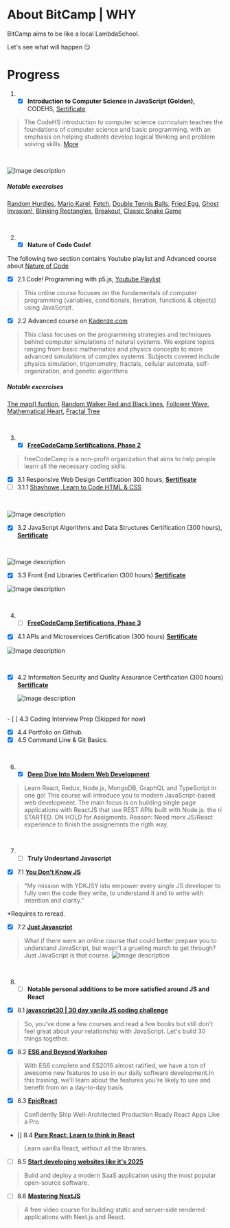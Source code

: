 # About BitCamp | WHY
BitCamp aims to be like a local LambdaSchool. 

Let's see what will happen 😏 


# Progress

1. - [x] **Introduction to Computer Science in JavaScript (Golden),** CODEHS, [Sertificate](https://codehs.com/certificate/FjW23z)

> The CodeHS introduction to computer science curriculum teaches the foundations of computer science and basic programming, with an emphasis on helping students develop logical thinking and problem solving skills. [More](https://codehs.com/info/curriculum/introjs)
 <br />
 
![Image description](https://i.imgur.com/qQYQfc3.png)

##### Notable excercises

[Random Hurdles](https://codehs.com/share/BMmouXzEfvjd3OyrfDcP), 
[Mario Karel](https://codehs.com/share/7eaRi0AxXeNtkuCmmUIT), 
[Fetch](https://codehs.com/share/nrqtk3ohykq9oO8A5evH), 
[Double Tennis Balls](https://codehs.com/share/hULzFzHBGXQnL9XTfE5Z), 
[Fried Egg](https://codehs.com/share/8ZJDNUlyE7tOtBLwxOTl), 
[Ghost Invasion!](https://codehs.com/share/eXtKHMjb4Ys1H61IyGkp), 
[Blinking Rectangles](https://codehs.com/share/igjNil5NoIYpyo7gh4dS), 
[Breakout](https://codehs.com/share/H2aBsvyddlOrFeh3GQfd), 
[Classic Snake Game](https://codehs.com/share/RkaGR92n2bVzXuGS64Hu)

 <br />

2. - [x]  **Nature of Code Code!**  

The following two section contains Youtube playlist and Advanced course about [Nature of Code ](https://natureofcode.com/book/preface/)

 - [x] 2.1 Code! Programming with p5.js, [Youtube Playlist](https://www.youtube.com/playlist?list=PLRqwX-V7Uu6Zy51Q-x9tMWIv9cueOFTFA)
 > This online course focuses on the fundamentals of computer programming (variables, conditionals, iteration, functions & objects) using JavaScript.
 - [x] 2.2 Advanced course on [Kadenze.com](https://www.kadenze.com/courses/the-nature-of-code-ii/info)
 > This class focuses on the programming strategies and techniques behind computer simulations of natural systems. We explore topics ranging from basic mathematics and physics concepts to more advanced simulations of complex systems. Subjects covered include physics simulation, trigonometry, fractals, cellular automata, self-organization, and genetic algorithms

##### Notable excercises

[The map() funtion](https://editor.p5js.org/gtabidze/sketches/B9Jj7H6A), 
[Random Walker Red and Black lines](https://editor.p5js.org/gtabidze/sketches/_NDsyb3L), 
[Follower Wave](https://editor.p5js.org/gtabidze/sketches/wvL-gW2o), 
[Mathematical Heart](https://editor.p5js.org/gtabidze/sketches/u6CCekda-), 
[Fractal Tree](https://editor.p5js.org/gtabidze/sketches/xwrhDeszV)


 <br />
 
 3. - [x]  **[FreeCodeCamp Sertifications, Phase 2](https://www.freecodecamp.org/learn)**  

> freeCodeCamp is a non-profit organization that aims to help people learn all the necessary coding skills.

 - [x] 3.1 Responsive Web Design Certification 300 hours, **[Sertificate](https://www.freecodecamp.org/certification/guatabidze/responsive-web-design)**
 - [ ] 3.1.1 [Shayhowe, Learn to Code HTML & CSS](https://learn.shayhowe.com/)
 
 <br />
 
![Image description](https://i.imgur.com/JFds1Vx.png)

 - [x] 3.2 JavaScript Algorithms and Data Structures Certification (300 hours), **[Sertificate](https://www.freecodecamp.org/certification/guatabidze/javascript-algorithms-and-data-structures)**
 
 <br />
 
 ![Image description](https://i.imgur.com/PesbANO.png)
 
 
 - [x] 3.3 Front End Libraries Certification (300 hours) **[Sertificate](https://www.freecodecamp.org/certification/guatabidze/front-end-libraries)**
 
 ![Image description](https://i.imgur.com/2IGkcJZ.png)

 <br />

 4. - [ ]  **[FreeCodeCamp Sertifications, Phase 3](https://www.freecodecamp.org/learn)**  
   
 - [x] 4.1 APIs and Microservices Certification (300 hours) **[Sertificate](https://www.freecodecamp.org/certification/guatabidze/apis-and-microservices)**
 
  ![Image description](https://i.imgur.com/lIlSlFJ.png)
 
 <br />
 
 - [x] 4.2 Information Security and Quality Assurance Certification (300 hours) **[Sertificate](https://www.freecodecamp.org/certification/guatabidze/information-security-and-quality-assurance)**
 
   ![Image description](https://i.imgur.com/WdtByH9.png)
 
 <br />
 - [ ] 4.3 Coding Interview Prep (Skipped for now)

 - [x] 4.4 Portfolio on Github.
 - [x] 4.5 Command Line & Git Basics.
 
 <br />
 
 6. - [x]  **[Deep Dive Into Modern Web Development](https://fullstackopen.com/en/)** 

> Learn React, Redux, Node.js, MongoDB, GraphQL and TypeScript in one go! This course will introduce you to modern JavaScript-based web development. The main focus is on building single page applications with ReactJS that use REST APIs built with Node.js.
the ri
STARTED. ON HOLD for Assigments. Reason: Need more JS/React experience to finish the assignemnts the rigth way.

<br />

 7. - [ ] **Truly Undesrtand Javascript** 

 - [x] 7.1 **[You Don’t Know JS](https://github.com/getify/You-Dont-Know-JS/)** 

>  "My mission with YDKJSY isto empower every single JS developer to fully own the code they write, to understand it and to write with intention and clarity."

*Requires to reread.

 - [x] 7.2 **[Just Javascript](https://justjavascript.com/)** 
> What if there were an online course that could better prepare you to understand JavaScript, but wasn't a grueling march to get through?Just JavaScript is that course.
   ![Image description](https://i.imgur.com/12lur24.png)

<br />

8. - [ ] **Notable personal additions to be more satisfied around JS and React** 

 - [x] 8.1 **[javascript30 | 30 day vanila JS coding challenge](https://javascript30.com/)** 
> So, you've done a few courses and read a few books but still don't feel great about your relationship with JavaScript. Let's build 30 things together.

- [x] 8.2 **[ES6 and Beyond Workshop](https://www.youtube.com/watch?v=t3R3R7UyN2Y)** 
>  With ES6 complete and ES2016 almost ratified, we have a ton of awesome new features to use in our daily software development.In this training, we'll learn about the features you're likely to use and benefit from on a day-to-day basis. 

- [x] 8.3 **[EpicReact](https://epicreact.dev/)** 
>  Confidently Ship Well-Architected Production Ready React Apps Like a Pro

- [] 8.4 **[Pure React: Learn to think in React](https://purereact.com/)** 
>  Learn vanilla React, without all the libraries.

- [ ] 8.5 **[Start developing websites like it's 2025](https://react2025.com/)** 
>  Build and deploy a modern SaaS application using the most popular open-source software.

- [ ] 8.6 **[Mastering NextJS](https://masteringnextjs.com/)** 
>  A free video course for building static and server-side rendered applications with Next.js and React.
